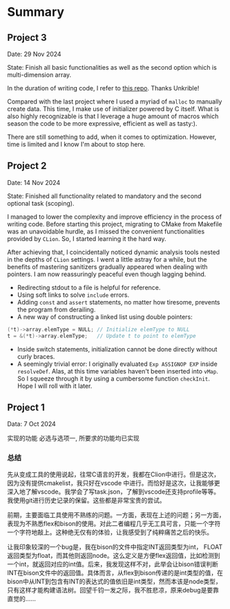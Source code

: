 # Summary

## Project 3

Date: 29 Nov 2024

State: Finish all basic functionalities as well as the second option which is multi-dimension array.

In the duration of writing code, I refer to [this repo](https://github.dev/Unkrible/Compilers/tree/master/Project3). Thanks Unkrible!

Compared with the last project where I used a myriad of `malloc` to manually create data. This time, I make use of initializer powered by C itself. What is also highly recognizable is that I leverage a huge amount of macros which season the code to be more expressive, efficient as well as tasty:).

There are still something to add, when it comes to optimization. However, time is limited and I know I'm about to stop here.

## Project 2

Date: 14 Nov 2024

State: Finished all functionality related to mandatory and the second optional task (scoping).

I managed to lower the complexity and improve efficiency in the process of writing code. Before starting this project,
migrating to CMake from Makefile was an unavoidable hurdle, as I missed the convenient functionalities provided by
`CLion`. So, I started learning it the hard way.

After achieving that, I coincidentally noticed dynamic analysis tools nested in the depths of `CLion` settings. I went a
little astray for a while, but the benefits of mastering sanitizers gradually appeared when dealing with pointers. I am
now reassuringly peaceful even though lagging behind.

- Redirecting stdout to a file is helpful for reference.
- Using soft links to solve `include` errors.
- Adding `const` and `assert` statements, no matter how tiresome, prevents the program from derailing.
- A new way of constructing a linked list using double pointers:

```c
(*t)->array.elemType = NULL; // Initialize elemType to NULL
t = &(*t)->array.elemType;   // Update t to point to elemType
```

- Inside switch statements, initialization cannot be done directly without curly braces.
- A seemingly trivial error: I originally evaluated `Exp ASSIGNOP EXP` inside `resolveDef`. Alas, at this time variables haven't been inserted into `vMap`. So I squeeze through it by using a cumbersome function `checkInit`. Hope I will roll with it later.

## Project 1

Data: 7 Oct 2024

实现的功能
必选与选项一, 所要求的功能均已实现

### 总结

先从变成工具的使用说起，往常C语言的开发，我都在Clion中进行。但是这次，因为没有提供cmakelist，我只好在vscode
中进行。而恰好是这次，让我能够更深入地了解vscode。我学会了写task.json，了解到vscode还支持profile等等。我使用git进行历史记录的保留。这些都是非常宝贵的尝试。

前期，主要面临工具使用不熟练的问题。一方面，表现在上述的问题；另一方面，表现为不熟悉flex和bison的使用。对此二者编程几乎无工具可言，只能一个字符一个字符地敲上。这种绝无仅有的体验，让我感受到了纯粹痛苦之后的快乐。

让我印象较深的一个bug是，我在bison的文件中指定INT返回类型为int，
FLOAT返回类型为float，而其他则返回node。这么定义是方便flex返回值，比如检测到一个int，就返回对应的int值。后来，我发现这样不对，此举会让bison错误判断INT在bison文件中的返回值。具体而言，从flex到bison传递的是int类型的值，在bison中从INT到包含有INT的表达式的值依旧是int类型，然而本该是node类型，只有这样才能构建语法树。回望千钧一发之际，我不胜悲凉，原来debug是要靠直觉的……
